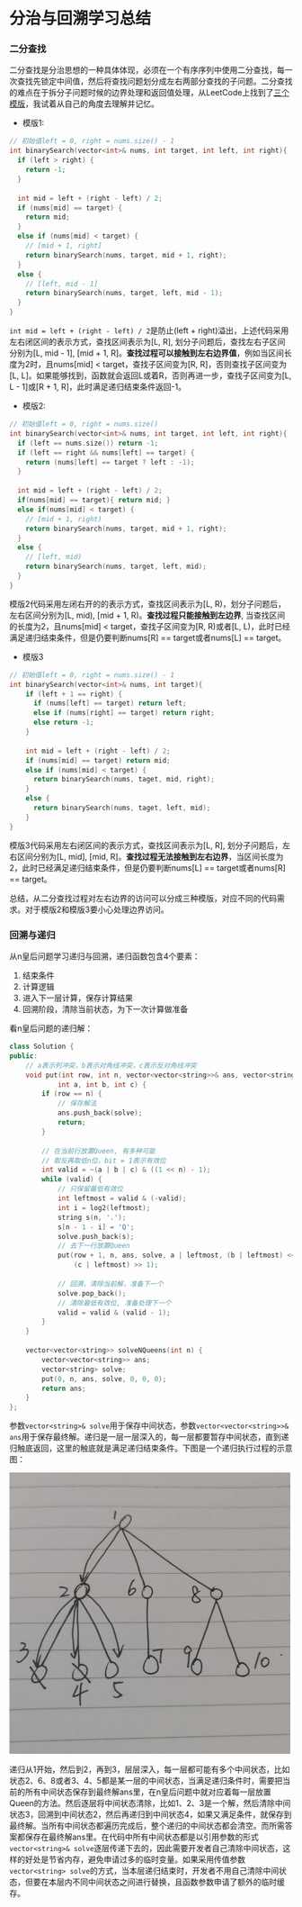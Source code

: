 # 分治与回溯学习总结
### 二分查找
二分查找是分治思想的一种具体体现，必须在一个有序序列中使用二分查找，每一次查找先锁定中间值，然后将查找问题划分成左右两部分查找的子问题。二分查找的难点在于拆分子问题时候的边界处理和返回值处理，从LeetCode上找到了[三个模版](https://leetcode-cn.com/explore/learn/card/binary-search/209/template-i/835/)，我试着从自己的角度去理解并记忆。
- 模版1:
```cpp
// 初始值left = 0, right = nums.size() - 1
int binarySearch(vector<int>& nums, int target, int left, int right){
  if (left > right) {
    return -1;
  }
  
  int mid = left + (right - left) / 2;
  if (nums[mid] == target) {
    return mid;
  }
  else if (nums[mid] < target) {
    // [mid + 1, right]
    return binarySearch(nums, target, mid + 1, right);
  }
  else {
    // [left, mid - 1]
    return binarySearch(nums, target, left, mid - 1);
  }
}
```
`int mid = left + (right - left) / 2`是防止(left + right)溢出，上述代码采用左右闭区间的表示方式，查找区间表示为[L, R], 划分子问题后，查找左右子区间分别为[L, mid - 1], [mid + 1, R]。**查找过程可以接触到左右边界值**，例如当区间长度为2时，且nums[mid] < target，查找子区间变为[R, R]，否则查找子区间变为[L, L]。如果能够找到，函数就会返回L或着R，否则再进一步，查找子区间变为[L, L - 1]或[R + 1, R]，此时满足递归结束条件返回-1。

- 模版2:
```cpp
// 初始值left = 0, right = nums.size()
int binarySearch(vector<int>& nums, int target, int left, int right){
  if (left == nums.size()) return -1;
  if (left == right && nums[left] == target) {
    return (nums[left] == target ? left : -1);
  }
  
  int mid = left + (right - left) / 2;
  if(nums[mid] == target){ return mid; }
  else if(nums[mid] < target) { 
    // [mid + 1, right)
    return binarySearch(nums, target, mid + 1, right);
  }
  else {
    // [left, mid)
    return binarySearch(nums, target, left, mid);
  }
}
```
模版2代码采用左闭右开的的表示方式，查找区间表示为[L, R)，划分子问题后，左右区间分别为[L, mid), [mid + 1, R)。**查找过程只能接触到左边界**, 当查找区间的长度为2，且nums[mid] < target，查找子区间变为[R, R)或者[L, L)，此时已经满足递归结束条件，但是仍要判断nums[R] == target或者nums[L] == target。

- 模版3
```cpp
// 初始值left = 0, right = nums.size() - 1
int binarySearch(vector<int>& nums, int target){
    if (left + 1 == right) {
      if (nums[left] == target) return left;
      else if (nums[right] == target) return right;
      else return -1;
    }
    
    int mid = left + (right - left) / 2;
    if (nums[mid] == target) return mid;
    else if (nums[mid] < target) {
      return binarySearch(nums, taget, mid, right);
    }
    else {
      return binarySearch(nums, taget, left, mid);
    }
}
```
模版3代码采用左右闭区间的表示方式，查找区间表示为[L, R], 划分子问题后，左右区间分别为[L, mid], [mid, R]。**查找过程无法接触到左右边界**，当区间长度为2，此时已经满足递归结束条件，但是仍要判断nums[L] == target或者nums[R] == target。 

总结，从二分查找过程对左右边界的访问可以分成三种模版，对应不同的代码需求。对于模版2和模版3要小心处理边界访问。

### 回溯与递归
从n皇后问题学习递归与回溯，递归函数包含4个要素：
1. 结束条件
2. 计算逻辑
3. 进入下一层计算，保存计算结果
4. 回溯阶段，清除当前状态，为下一次计算做准备

看n皇后问题的递归解：
```cpp
class Solution {
public:
    // a表示列冲突，b表示对角线冲突，c表示反对角线冲突
    void put(int row, int n, vector<vector<string>>& ans, vector<string>& solve, 
            int a, int b, int c) {
        if (row == n) {
            // 保存解法
            ans.push_back(solve);
            return;
        }

        // 在当前行放置Queen, 有多种可能
        // 取反再取低n位，bit = 1表示有效位
        int valid = ~(a | b | c) & ((1 << n) - 1);
        while (valid) {
            // 只保留最低有效位
            int leftmost = valid & (-valid);
            int i = log2(leftmost);
            string s(n, '.');
            s[n - 1 - i] = 'Q';
            solve.push_back(s);
            // 去下一行放置Queen
            put(row + 1, n, ans, solve, a | leftmost, (b | leftmost) << 1, 
                (c | leftmost) >> 1);
            
            // 回溯，清除当前解，准备下一个
            solve.pop_back();
            // 清除最低有效位, 准备处理下一个
            valid = valid & (valid - 1);
        }
    }

    vector<vector<string>> solveNQueens(int n) {
        vector<vector<string>> ans;
        vector<string> solve;
        put(0, n, ans, solve, 0, 0, 0);
        return ans;
    }
};
```

参数`vector<string>& solve`用于保存中间状态，参数`vector<vector<string>>& ans`用于保存最终解。递归是一层一层深入的，每一层都要暂存中间状态，直到递归触底返回，这里的触底就是满足递归结束条件。下图是一个递归执行过程的示意图：
  
<img src="https://github.com/lwdhw1987/algorithm009-class01/blob/master/Week_03/recursion.jpeg" width = "500" height = "500">
  
递归从1开始，然后到2，再到3，层层深入，每一层都可能有多个中间状态，比如状态2、6、8或者3、4、5都是某一层的中间状态，当满足递归条件时，需要把当前的所有中间状态保存到最终解ans里，在n皇后问题中就对应着每一层放置Queen的方法。然后逐层将中间状态清除，比如1、2、3是一个解，然后清除中间状态3，回溯到中间状态2，然后再递归到中间状态4，如果又满足条件，就保存到最终解。当所有中间状态都遍历完成后，整个递归的中间状态都会清空。而所需答案都保存在最终解ans里。在代码中所有中间状态都是以引用参数的形式`vector<string>& solve`逐层传递下去的，因此需要开发者自己清除中间状态，这样的好处是节省内存，避免申请过多的临时变量。如果采用传值参数`vector<string> solve`的方式，当本层递归结束时，开发者不用自己清除中间状态，但要在本层内不同中间状态之间进行替换，且函数参数申请了额外的临时缓存。
  
  
  
  



